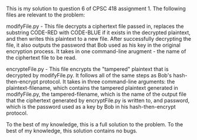 This is my solution to question 6 of CPSC 418 assignment 1. The following files are relevant to the problem:

modifyFile.py - This file decrypts a ciphertext file passed in, replaces the substring CODE-RED with CODE-BLUE if it exists in the decrypted plaintext, and then writes this plaintext to a new file. After successfully decrypting the file, it also outputs the password that Bob used as his key in the original encryption process. It takes in one command-line arugment - the name of the ciphertext file to be read.

encrypteFile.py - This file encrypts the "tampered" plaintext that is decrypted by modifyFile.py. It follows all of the same steps as Bob's hash-then-encrypt protocol. It takes in three command-line arguments: the plaintext-filename, which contains the tampered plaintext generated in modifyFile.py, the tampered-filename, which is the name of the output file that the ciphertext generated by encryptFile.py is written to, and password, which is the password used as a key by Bob in his hash-then-encrypt protocol.

To the best of my knowledge, this is a full solution to the problem.
To the best of my knowledge, this solution contains no bugs.
